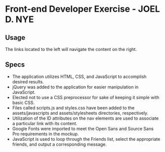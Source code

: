 Front-end Developer Exercise - JOEL D. NYE
==========================================

Usage
---------

The links located to the left will navigate the content on the right.

Specs
------------

* The application utilizes HTML, CSS, and JavaScript to accomplish desired results.
* jQuery was added to the application for easier manipulation in JavaScript.
* Elected not to use a CSS preprocessor for sake of keeping it simple with basic CSS.
* Files called scripts.js and styles.css have been added to the assets/javascripts and assets/stylesheets directories, respectively.
* Utilization of the ID attributes on the nav elements are used to associate a particular link with its content.
* Google Fonts were imported to meet the Open Sans and Source Sans Pro requirements in the mockup.
* JavaScript is used to loop through the Friends list, select the appropriate friends, and output a corresponding message.
